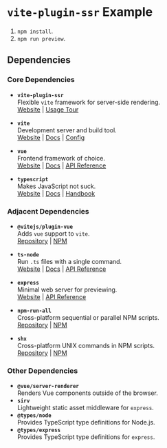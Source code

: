 # `vite-plugin-ssr` Example

1. `npm install`.
2. `npm run preview`.


## Dependencies
### Core Dependencies

- **`vite-plugin-ssr`**  
  Flexible `vite` framework for server-side rendering.  
  [Website](https://vite-plugin-ssr.com) |
  [Usage Tour](https://vite-plugin-ssr.com/vue-tour)

- **`vite`**  
  Development server and build tool.  
  [Website](https://vitejs.dev) |
  [Docs](https://vitejs.dev/guide) |
  [Config](https://vitejs.dev/config)

- **`vue`**  
  Frontend framework of choice.  
  [Website](https://vuejs.org) |
  [Docs](https://vuejs.org/guide/introduction.html) |
  [API Reference](https://vuejs.org/api)

- **`typescript`**  
  Makes JavaScript not suck.  
  [Website](https://www.typescriptlang.org) |
  [Docs](https://www.typescriptlang.org/docs) |
  [Handbook](https://www.typescriptlang.org/docs/handbook/intro.html)


### Adjacent Dependencies

- **`@vitejs/plugin-vue`**  
  Adds `vue` support to `vite`.  
  [Repository](https://github.com/vitejs/vite/tree/main/packages/plugin-vue) |
  [NPM](https://www.npmjs.com/package/@vitejs/plugin-vue)

- **`ts-node`**  
  Run `.ts` files with a single command.  
  [Website](https://typestrong.org/ts-nodes) |
  [Docs](https://typestrong.org/ts-node/docs) |
  [API Reference](https://typestrong.org/ts-node/api)

- **`express`**  
  Minimal web server for previewing.  
  [Website](https://expressjs.com) |
  [API Reference](https://expressjs.com/en/4x/api.html)

- **`npm-run-all`**  
  Cross-platform sequential or parallel NPM scripts.  
  [Repository](https://github.com/mysticatea/npm-run-all) |
  [NPM](https://www.npmjs.com/package/npm-run-all)

- **`shx`**  
  Cross-platform UNIX commands in NPM scripts.  
  [Repository](https://github.com/shelljs/shx) |
  [NPM](https://www.npmjs.com/package/shx)


### Other Dependencies

- **`@vue/server-renderer`**  
  Renders Vue components outside of the browser.
- **`sirv`**  
  Lightweight static asset middleware for `express`.
- **`@types/node`**  
  Provides TypeScript type definitions for Node.js.
- **`@types/express`**  
  Provides TypeScript type definitions for `express`.
